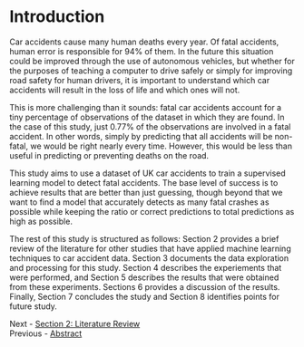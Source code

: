 # Introduction

Car accidents cause many human deaths every year. Of fatal accidents, human error is responsible for 94% of them. In the future this situation could be improved through the use of autonomous vehicles, but whether for the purposes of teaching a computer to drive safely or simply for improving road safety for human drivers, it is important to understand which car accidents will result in the loss of life and which ones will not.

This is more challenging than it sounds: fatal car accidents account for a tiny percentage of observations of the dataset in which they are found. In the case of this study, just 0.77% of the observations are involved in a fatal accident. In other words, simply by predicting that all accidents will be non-fatal, we would be right nearly every time. However, this would be less than useful in predicting or preventing deaths on the road.

This study aims to use a dataset of UK car accidents to train a supervised learning model to detect fatal accidents. The base level of success is to achieve results that are better than just guessing, though beyond that we want to find a model that accurately detects as many fatal crashes as possible while keeping the ratio or correct predictions to total predictions as high as possible.

The rest of this study is structured as follows: Section 2 provides a brief review of the literature for other studies that have applied machine learning techniques to car accident data. Section 3 documents the data exploration and processing for this study. Section 4 describes the experiements that were performed, and Section 5 describes the results that were obtained from these experiments. Sections 6 provides a discussion of the results. Finally, Section 7 concludes the study and Section 8 identifies points for future study.

Next - [Section 2: Literature Review](s2_lit_review.md)  
Previous - [Abstract](s0_abstract.md)